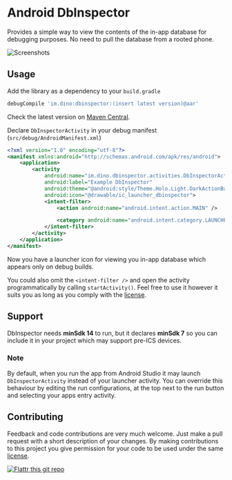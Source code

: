 # Android DbInspector

Provides a simple way to view the contents of the in-app database for debugging purposes. No need to pull the database from a rooted phone.

![Screenshots](https://raw.github.com/infinum/android_dbinspector/master/screenshots.png)

## Usage

Add the library as a dependency to your ```build.gradle```

```groovy
debugCompile 'im.dino:dbinspector:(insert latest version)@aar'
```

Check the latest version on [Maven Central](http://search.maven.org/#search|ga|1|a%3A%22dbinspector%22).

Declare ```DbInspectorActivity``` in your debug manifest (`src/debug/AndroidManifest.xml`)

```xml
<?xml version="1.0" encoding="utf-8"?>
<manifest xmlns:android="http://schemas.android.com/apk/res/android">
    <application>
        <activity
            android:name="im.dino.dbinspector.activities.DbInspectorActivity"
            android:label="Example DbInspector"
            android:theme="@android:style/Theme.Holo.Light.DarkActionBar"
            android:icon="@drawable/ic_launcher_dbinspector">
            <intent-filter>
                <action android:name="android.intent.action.MAIN" />

                <category android:name="android.intent.category.LAUNCHER" />
            </intent-filter>
        </activity>
    </application>
</manifest>
```

Now you have a launcher icon for viewing you in-app database which appears only on debug builds.

You could also omit the ```<intent-filter />``` and open the activity programmatically by calling ```startActivity()```. Feel free to use it however it suits you as long as you comply with the [license](LICENSE).

## Support

DbInspector needs **minSdk 14** to run, but it declares **minSdk 7** so you can include it in your project which may support pre-ICS devices.

### Note

By default, when you run the app from Android Studio it may launch ```DbInspectorActivity``` instead of your launcher activity.
You can override this behaviour by editing the run configurations, at the top next to the run button and selecting your apps entry activity.

## Contributing

Feedback and code contributions are very much welcome. Just make a pull request with a short description of your changes. By making contributions to this project you give permission for your code to be used under the same [license](LICENSE).

[![Flattr this git repo](http://api.flattr.com/button/flattr-badge-large.png)](https://flattr.com/profile/reisub) 
